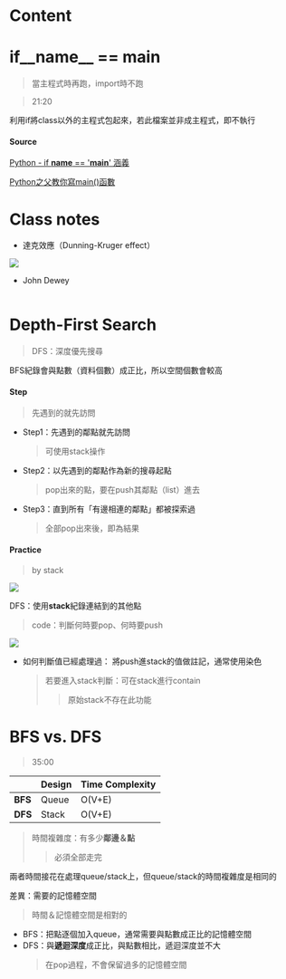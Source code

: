 # Content

# if__name__ == __main__
 > 當主程式時再跑，import時不跑
 
 > 21:20

利用if將class以外的主程式包起來，若此檔案並非成主程式，即不執行

#### Source
[Python - if __name__ == '__main__' 涵義](http://blog.castman.net/%E6%95%99%E5%AD%B8/2018/01/27/python-name-main.html)

[Python之父教你寫main()函數](https://codingpy.com/article/guido-shows-how-to-write-main-function/)

# Class notes
- 達克效應（Dunning-Kruger effect）

![](https://github.com/vanikk06/Data-structures-and-Algorithms/blob/master/week_13/image/1576490058855.jpg)

- John Dewey

![]()


# Depth-First Search
 > DFS：深度優先搜尋
 
BFS紀錄會與點數（資料個數）成正比，所以空間個數會較高

#### Step
 > 先遇到的就先訪問

- Step1：先遇到的鄰點就先訪問
  > 可使用stack操作
- Step2：以先遇到的鄰點作為新的搜尋起點
  > pop出來的點，要在push其鄰點（list）進去
- Step3：直到所有「有邊相連的鄰點」都被探索過
  > 全部pop出來後，即為結果

#### Practice
 > by stack

![](https://github.com/vanikk06/Data-structures-and-Algorithms/blob/master/week_13/image/1576310235203.jpg)

DFS：使用**stack**紀錄連結到的其他點
 > code：判斷何時要pop、何時要push 
 
![](https://github.com/vanikk06/Data-structures-and-Algorithms/blob/master/week_13/image/Webp.net-gifmaker1.gif) 

- 如何判斷值已經處理過：
 將push進stack的值做註記，通常使用染色
  > 若要進入stack判斷：可在stack進行contain
  >> 原始stack不存在此功能


# BFS vs. DFS
 > 35:00

|  | Design | Time Complexity |
| --- | --- | --- |
| **BFS** | Queue | O(V+E) |
| **DFS** | Stack| O(V+E) |
> 時間複雜度：有多少**鄰邊＆點**
>> 必須全部走完

兩者時間接花在處理queue/stack上，但queue/stack的時間複雜度是相同的

差異：需要的記憶體空間
 > 時間＆記憶體空間是相對的
 
 - BFS：把點逐個加入queue，通常需要與點數成正比的記憶體空間
 - DFS：與**遞迴深度**成正比，與點數相比，遞迴深度並不大
   > 在pop過程，不會保留過多的記憶體空間
 
 
